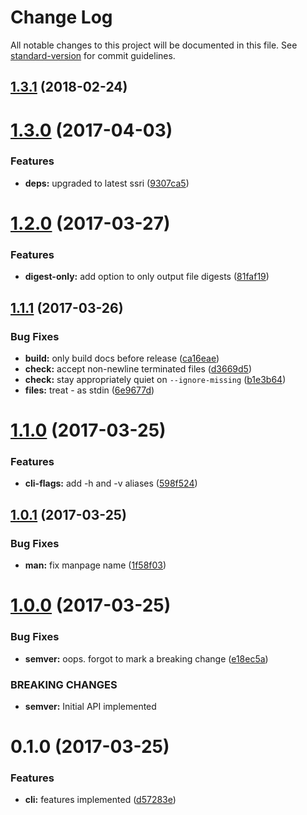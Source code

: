 # Change Log

All notable changes to this project will be documented in this file. See [standard-version](https://github.com/conventional-changelog/standard-version) for commit guidelines.

<a name="1.3.1"></a>
## [1.3.1](https://github.com/zkat/srisum/compare/v1.3.0...v1.3.1) (2018-02-24)



<a name="1.3.0"></a>
# [1.3.0](https://github.com/zkat/srisum/compare/v1.2.0...v1.3.0) (2017-04-03)


### Features

* **deps:** upgraded to latest ssri ([9307ca5](https://github.com/zkat/srisum/commit/9307ca5))



<a name="1.2.0"></a>
# [1.2.0](https://github.com/zkat/srisum/compare/v1.1.1...v1.2.0) (2017-03-27)


### Features

* **digest-only:** add option to only output file digests ([81faf19](https://github.com/zkat/srisum/commit/81faf19))



<a name="1.1.1"></a>
## [1.1.1](https://github.com/zkat/srisum/compare/v1.1.0...v1.1.1) (2017-03-26)


### Bug Fixes

* **build:** only build docs before release ([ca16eae](https://github.com/zkat/srisum/commit/ca16eae))
* **check:** accept non-newline terminated files ([d3669d5](https://github.com/zkat/srisum/commit/d3669d5))
* **check:** stay appropriately quiet on `--ignore-missing` ([b1e3b64](https://github.com/zkat/srisum/commit/b1e3b64))
* **files:** treat - as stdin ([6e9677d](https://github.com/zkat/srisum/commit/6e9677d))



<a name="1.1.0"></a>
# [1.1.0](https://github.com/zkat/srisum/compare/v1.0.1...v1.1.0) (2017-03-25)


### Features

* **cli-flags:** add -h and -v aliases ([598f524](https://github.com/zkat/srisum/commit/598f524))



<a name="1.0.1"></a>
## [1.0.1](https://github.com/zkat/srisum/compare/v1.0.0...v1.0.1) (2017-03-25)


### Bug Fixes

* **man:** fix manpage name ([1f58f03](https://github.com/zkat/srisum/commit/1f58f03))



<a name="1.0.0"></a>
# [1.0.0](https://github.com/zkat/srisum/compare/v0.1.0...v1.0.0) (2017-03-25)


### Bug Fixes

* **semver:** oops. forgot to mark a breaking change ([e18ec5a](https://github.com/zkat/srisum/commit/e18ec5a))


### BREAKING CHANGES

* **semver:** Initial API implemented



<a name="0.1.0"></a>
# 0.1.0 (2017-03-25)


### Features

* **cli:** features implemented ([d57283e](https://github.com/zkat/srisum/commit/d57283e))
